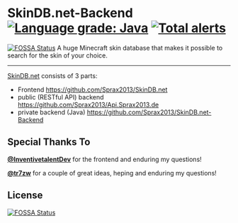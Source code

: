# SkinDB.net-Backend [![Language grade: Java](https://img.shields.io/lgtm/grade/java/g/Sprax2013/SkinDB.net-Backend.svg?logo=lgtm&logoWidth=18)](https://lgtm.com/projects/g/Sprax2013/SkinDB.net-Backend/context:java) [![Total alerts](https://img.shields.io/lgtm/alerts/g/Sprax2013/SkinDB.net-Backend.svg?logo=lgtm&logoWidth=18)](https://lgtm.com/projects/g/Sprax2013/SkinDB.net-Backend/alerts/)
[![FOSSA Status](https://app.fossa.io/api/projects/git%2Bgithub.com%2FSprax2013%2FSkinDB.net-Backend.svg?type=shield)](https://app.fossa.io/projects/git%2Bgithub.com%2FSprax2013%2FSkinDB.net-Backend?ref=badge_shield)
A huge Minecraft skin database that makes it possible to search for the skin of your choice.

***
[SkinDB.net](https://SkinDB.net/) consists of 3 parts:
* Frontend <https://github.com/Sprax2013/SkinDB.net>
* public (RESTful API) backend <https://github.com/Sprax2013/Api.Sprax2013.de>
* private backend (Java) <https://github.com/Sprax2013/SkinDB.net-Backend>

## Special Thanks To
**[@InventivetalentDev](https://github.com/InventivetalentDev)** for the frontend and enduring my questions!

**[@tr7zw](https://github.com/tr7zw)** for a couple of great ideas, heping and enduring my questions!


## License
[![FOSSA Status](https://app.fossa.io/api/projects/git%2Bgithub.com%2FSprax2013%2FSkinDB.net-Backend.svg?type=large)](https://app.fossa.io/projects/git%2Bgithub.com%2FSprax2013%2FSkinDB.net-Backend?ref=badge_large)